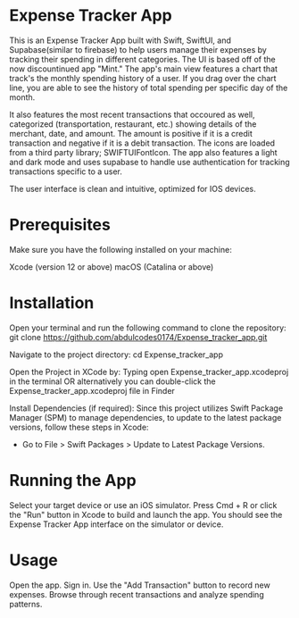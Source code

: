 # Expense Tracker App

This is an Expense Tracker App built with Swift, SwiftUI, and Supabase(similar to firebase) to help users manage their expenses by tracking their spending in different categories. The UI is based off of the now discountinued app "Mint." 
The app's main view features a chart that track's the monthly spending history of a user. If you drag over the chart line, you are able to see the history of total spending per specific day of the month. 

It also features the most recent transactions that occoured as well, categorized (transportation, restaurant, etc.) showing details of the merchant, date, and amount. The amount is positive if it is a credit transaction and negative if
it is a debit transaction. The icons are loaded from a third party library; SWIFTUIFontIcon. The app also features a light and dark mode and uses supabase to handle use authentication for tracking transactions specific to a user.

The user interface is clean and intuitive, optimized for IOS devices.

# Prerequisites
Make sure you have the following installed on your machine:

Xcode (version 12 or above)
macOS (Catalina or above)


# Installation
Open your terminal and run the following command to clone the repository: git clone https://github.com/abdulcodes0174/Expense_tracker_app.git

Navigate to the project directory: cd Expense_tracker_app

Open the Project in XCode by: Typing open Expense_tracker_app.xcodeproj in the terminal
OR alternatively you can double-click the Expense_tracker_app.xcodeproj file in Finder

Install Dependencies (if required): 
Since this project utilizes Swift Package Manager (SPM) to manage dependencies, to update to the latest package versions, follow these steps in Xcode:

- Go to File > Swift Packages > Update to Latest Package Versions.

# Running the App
Select your target device or use an iOS simulator.
Press Cmd + R or click the "Run" button in Xcode to build and launch the app.
You should see the Expense Tracker App interface on the simulator or device.

# Usage
Open the app.
Sign in.
Use the "Add Transaction" button to record new expenses.
Browse through recent transactions and analyze spending patterns.
